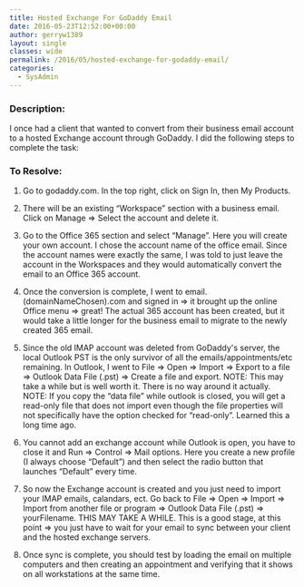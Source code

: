 ```yaml
---
title: Hosted Exchange For GoDaddy Email
date: 2016-05-23T12:52:00+00:00
author: gerryw1389
layout: single
classes: wide
permalink: /2016/05/hosted-exchange-for-godaddy-email/
categories:
  - SysAdmin
---
```

<!--more-->

### Description:

I once had a client that wanted to convert from their business email account to a hosted Exchange account through GoDaddy. I did the following steps to complete the task:

### To Resolve:

1. Go to godaddy.com. In the top right, click on Sign In, then My Products.

2. There will be an existing &#8220;Workspace&#8221; section with a business email. Click on Manage => Select the account and delete it.

3. Go to the Office 365 section and select &#8220;Manage&#8221;. Here you will create your own account. I chose the account name of the office email. Since the account names were exactly the same, I was told to just leave the account in the Workspaces and they would automatically convert the email to an Office 365 account.

4. Once the conversion is complete, I went to email.(domainNameChosen).com and signed in => it brought up the online Office menu => great! The actual 365 account has been created, but it would take a little longer for the business email to migrate to the newly created 365 email.

5. Since the old IMAP account was deleted from GoDaddy's server, the local Outlook PST is the only survivor of all the emails/appointments/etc remaining. In Outlook, I went to File => Open => Import => Export to a file => Outlook Data File (.pst) => Create a file and export. NOTE: This may take a while but is well worth it. There is no way around it actually. NOTE: If you copy the &#8220;data file&#8221; while outlook is closed, you will get a read-only file that does not import even though the file properties will not specifically have the option checked for &#8220;read-only&#8221;. Learned this a long time ago.

6. You cannot add an exchange account while Outlook is open, you have to close it and Run => Control => Mail options. Here you create a new profile (I always choose &#8220;Default&#8221;) and then select the radio button that launches &#8220;Default&#8221; every time.

7. So now the Exchange account is created and you just need to import your IMAP emails, calandars, ect. Go back to File => Open => Import => Import from another file or program => Outlook Data File (.pst) => yourFilename. THIS MAY TAKE A WHILE. This is a good stage, at this point => you just have to wait for your email to sync between your client and the hosted exchange servers.

8. Once sync is complete, you should test by loading the email on multiple computers and then creating an appointment and verifying that it shows on all workstations at the same time.